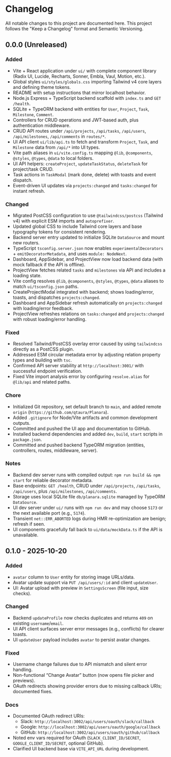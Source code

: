 # Changelog

All notable changes to this project are documented here.
This project follows the "Keep a Changelog" format and Semantic Versioning.

## 0.0.0 (Unreleased)

### Added
- Vite + React application under `ui/` with complete component library (Radix UI, Lucide, Recharts, Sonner, Embla, Vaul, Motion, etc.).
- Global styles `ui/styles/globals.css` importing Tailwind v4 core layers and defining theme tokens.
- README with setup instructions that mirror localhost behavior.
- Node.js Express + TypeScript backend scaffold with `index.ts` and `GET /health`.
- SQLite + TypeORM backend with entities for `User`, `Project`, `Task`, `Milestone`, `Comment`.
- Controllers for CRUD operations and JWT-based auth, plus authentication middleware.
- CRUD API routes under `/api/projects`, `/api/tasks`, `/api/users`, `/api/milestones`, `/api/comments` in `routes/*`.
- UI API client `ui/lib/api.ts` to fetch and transform `Project`, `Task`, and `Milestone` data from `/api/*` into UI types.
- Vite path aliases in `ui/vite.config.ts` mapping `@lib`, `@components`, `@styles`, `@types`, `@data` to local folders.
- UI API helpers: `createProject`, `updateTaskStatus`, `deleteTask` for project/task CRUD.
- Task actions in `TaskModal` (mark done, delete) with toasts and event dispatch.
- Event-driven UI updates via `projects:changed` and `tasks:changed` for instant refresh.

### Changed
- Migrated PostCSS configuration to use `@tailwindcss/postcss` (Tailwind v4) with explicit ESM imports and `autoprefixer`.
- Updated global CSS to include Tailwind core layers and base typography tokens for consistent rendering.
- Backend server entry updated to initialize SQLite `DataSource` and mount new routers.
- TypeScript `tsconfig.server.json` now enables `experimentalDecorators` + `emitDecoratorMetadata`, and uses `module: NodeNext`.
- Dashboard, AppSidebar, and ProjectView now load backend data (with mock fallback if the API is offline).
- ProjectView fetches related `tasks` and `milestones` via API and includes a loading state.
- Vite config resolves `@lib`, `@components`, `@styles`, `@types`, `@data` aliases to match `ui/tsconfig.json` paths.
- CreateProjectModal integrated with backend; shows loading/error, toasts, and dispatches `projects:changed`.
- Dashboard and AppSidebar refresh automatically on `projects:changed` with loading/error feedback.
- ProjectView refreshes relations on `tasks:changed` and `projects:changed` with robust loading/error handling.

### Fixed
- Resolved Tailwind/PostCSS overlay error caused by using `tailwindcss` directly as a PostCSS plugin.
- Addressed ESM circular metadata error by adjusting relation property types and building with `tsc`.
- Confirmed API server stability at `http://localhost:3001/` with successful endpoint verification.
- Fixed Vite import analysis error by configuring `resolve.alias` for `@lib/api` and related paths.

### Chore
- Initialized Git repository, set default branch to `main`, and added remote `origin` (`https://github.com/qtaura/Planara`).
- Added `.gitignore` for Node/Vite artifacts and common development outputs.
- Committed and pushed the UI app and documentation to GitHub.
- Installed backend dependencies and added `dev`, `build`, `start` scripts in `package.json`.
- Committed and pushed backend TypeORM migration (entities, controllers, routes, middleware, server).

### Notes
- Backend dev server runs with compiled output: `npm run build && npm start` for reliable decorator metadata.
- Base endpoints: `GET /health`, CRUD under `/api/projects`, `/api/tasks`, `/api/users`, plus `/api/milestones`, `/api/comments`.
- Storage uses local SQLite file `db/planara.sqlite` managed by TypeORM `DataSource`.
- UI dev server under `ui/` runs with `npm run dev` and may choose `5173` or the next available port (e.g., `5174`).
- Transient `net::ERR_ABORTED` logs during HMR re-optimization are benign; refresh if seen.
- UI components gracefully fall back to `ui/data/mockData.ts` if the API is unavailable.

## 0.1.0 - 2025-10-20

### Added
- `avatar` column to `User` entity for storing image URLs/data.
- Avatar update support via `PUT /api/users/:id` and client `updateUser`.
- UI: Avatar upload with preview in `SettingsScreen` (file input, size checks).

### Changed
- Backend `updateProfile` now checks duplicates and returns `409` on existing `username`/`email`.
- UI API client surfaces server error messages (e.g., conflicts) for clearer toasts.
- UI `updateUser` payload includes `avatar` to persist avatar changes.

### Fixed
- Username change failures due to API mismatch and silent error handling.
- Non-functional “Change Avatar” button (now opens file picker and previews).
- OAuth redirects showing provider errors due to missing callback URIs; documented fixes.

### Docs
- Documented OAuth redirect URIs:
  - Slack: `http://localhost:3002/api/users/oauth/slack/callback`
  - Google: `http://localhost:3002/api/users/oauth/google/callback`
  - GitHub: `http://localhost:3002/api/users/oauth/github/callback`
- Noted env vars required for OAuth (`SLACK_CLIENT_ID/SECRET`, `GOOGLE_CLIENT_ID/SECRET`, optional GitHub).
- Clarified UI backend base via `VITE_API_URL` during development.